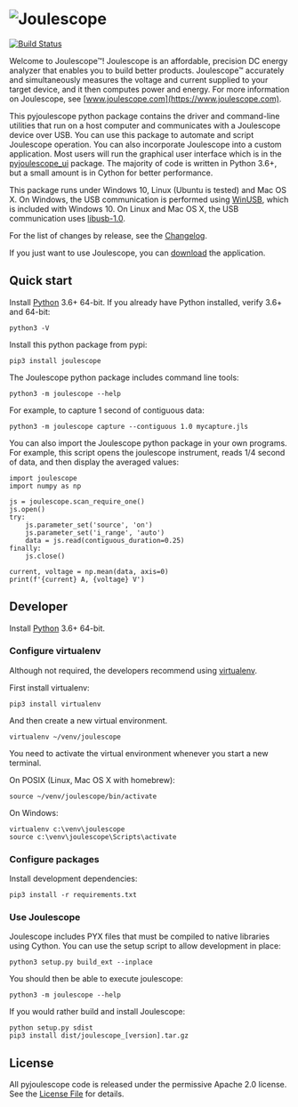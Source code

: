 
# ![Joulescope](https://www.joulescope.com/images/joulescope_logo-PNG-Transparent-Exact-Small.png "Joulescope Logo")

[![Build Status](https://travis-ci.org/jetperch/pyjoulescope.svg?branch=master)](https://travis-ci.org/jetperch/pyjoulescope)

Welcome to Joulescope™!  Joulescope is an affordable, precision DC energy 
analyzer that enables you to build better products. 
Joulescope™ accurately and simultaneously measures the voltage and current 
supplied to your target device, and it then computes power and energy. 
For more information on Joulescope, see 
[www.joulescope.com](https://www.joulescope.com).

This pyjoulescope python package contains the driver and command-line 
utilities that  run on a host computer and communicates with a Joulescope 
device over USB. You can use this package to automate and script Joulescope 
operation. You can also incorporate Joulescope into a custom application.
Most users will run the graphical user interface which is in the 
[pyjoulescope_ui](https://github.com/jetperch/pyjoulescope_ui) package. 
The majority of code is written in Python 3.6+, but a small amount is in 
Cython for better performance. 

This package runs under Windows 10, Linux (Ubuntu is tested) and Mac OS X.
On Windows, the USB communication is performed using 
[WinUSB](https://docs.microsoft.com/en-us/windows-hardware/drivers/usbcon/winusb),
which is included with Windows 10.
On Linux and Mac OS X, the USB communication uses 
[libusb-1.0](https://libusb.info/).

For the list of changes by release, see the [Changelog](CHANGELOG.md).

If you just want to use Joulescope, you can 
[download](https://www.joulescope.com/download) the application.


## Quick start

Install [Python](https://www.python.org/) 3.6+ 64-bit.  If you already have
Python installed, verify 3.6+ and 64-bit:

    python3 -V

Install this python package from pypi:

    pip3 install joulescope

The Joulescope python package includes command line tools:

    python3 -m joulescope --help
    
For example, to capture 1 second of contiguous data:

    python3 -m joulescope capture --contiguous 1.0 mycapture.jls
    
You can also import the Joulescope python package in your own programs.
For example, this script opens the joulescope instrument, reads 1/4 second 
of data, and then display the averaged values:

    import joulescope
    import numpy as np

    js = joulescope.scan_require_one()
    js.open()
    try:
        js.parameter_set('source', 'on')
        js.parameter_set('i_range', 'auto')
        data = js.read(contiguous_duration=0.25)
    finally:
        js.close()

    current, voltage = np.mean(data, axis=0)
    print(f'{current} A, {voltage} V')


## Developer

Install [Python](https://www.python.org/) 3.6+ 64-bit. 


### Configure virtualenv

Although not required, the developers recommend using 
[virtualenv](https://virtualenv.pypa.io/en/latest/).

First install virtualenv:

    pip3 install virtualenv
    
And then create a new virtual environment.

    virtualenv ~/venv/joulescope

You need to activate the virtual environment whenever you start
a new terminal.
    
On POSIX (Linux, Mac OS X with homebrew):

    source ~/venv/joulescope/bin/activate
    
On Windows:

    virtualenv c:\venv\joulescope
    source c:\venv\joulescope\Scripts\activate

### Configure packages
    
Install development dependencies:

    pip3 install -r requirements.txt


### Use Joulescope
    
Joulescope includes PYX files that must be compiled to native libraries using
Cython. You can use the setup script to allow development in place:

    python3 setup.py build_ext --inplace
    
You should then be able to execute joulescope:

    python3 -m joulescope --help
    
If you would rather build and install Joulescope:

    python setup.py sdist
    pip3 install dist/joulescope_[version].tar.gz


## License

All pyjoulescope code is released under the permissive Apache 2.0 license.
See the [License File](LICENSE.txt) for details.
